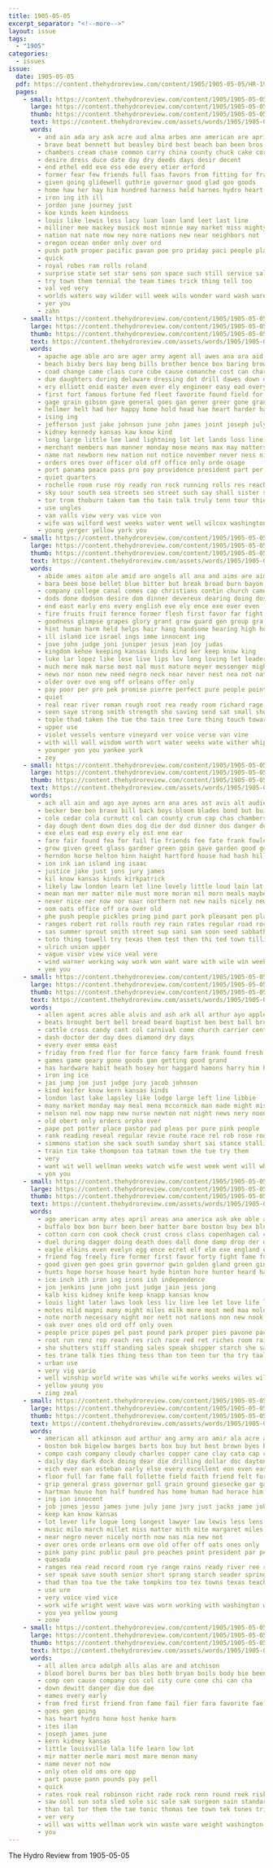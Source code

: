 ```yaml
---
title: 1905-05-05
excerpt_separator: "<!--more-->"
layout: issue
tags:
  - "1905"
categories:
  - issues
issue:
  date: 1905-05-05
  pdf: https://content.thehydroreview.com/content/1905/1905-05-05/HR-1905-05-05.pdf
  pages:
    - small: https://content.thehydroreview.com/content/1905/1905-05-05/small/HR-1905-05-05-01.jpg
      large: https://content.thehydroreview.com/content/1905/1905-05-05/large/HR-1905-05-05-01.jpg
      thumb: https://content.thehydroreview.com/content/1905/1905-05-05/thumbnails/HR-1905-05-05-01.jpg
      text: https://content.thehydroreview.com/assets/words/1905/1905-05-05/HR-1905-05-05-01.txt
      words:
        - and ain ada ary ask acre aud alma arbes ane american are april aas arr
        - brave beat bennett but beasley bird best beach ban been bros buy ben big braid bank bee
        - chambers cream chase common carry china county chuck cake cording clark cant carmichael cote conser city came conn can combs coast come caddo call character curry
        - desire dress duce date day dry deeds days desir decent
        - end ethel edd eve ess ede every etier erford
        - former fear few friends full faas favors from fitting for frank farm fine
        - given going glidewell guthrie governor good glad goo goods
        - home haw her hay him hundred harness held harnes hydro heart henke half hurt hoelscher hitt had has
        - iron ing ith ill
        - jordon june journey just
        - koe kinds keen kindness
        - louis like lewis less lacy luan loan land leet last line
        - milliner mee mackey musick most minnie may market miss mighty mountain made many marking man marke much
        - nation nat nate now ney nore nations new near neighbors not
        - oregon ocean onder only over ord
        - push path proper pacific pavan poe pro priday paci people place pet porth prise purchase porter pleasant past
        - quick
        - royal robes ram rolls roland
        - surprise state set star sens son space such still service sale sone staple safe stock save spring summer see store
        - try town them tennial the team times trick thing tell too
        - val ved very
        - worlds waters way wilder will week wils wonder ward wash ware woods whitman want weatherford west with wild was
        - yer you
        - zahn
    - small: https://content.thehydroreview.com/content/1905/1905-05-05/small/HR-1905-05-05-02.jpg
      large: https://content.thehydroreview.com/content/1905/1905-05-05/large/HR-1905-05-05-02.jpg
      thumb: https://content.thehydroreview.com/content/1905/1905-05-05/thumbnails/HR-1905-05-05-02.jpg
      text: https://content.thehydroreview.com/assets/words/1905/1905-05-05/HR-1905-05-05-02.txt
      words:
        - apache age able aro are ager army agent all awes ana ara aid austin april aho agra ago acres american and
        - beach bixby bers bay beng bills brother bence box baring brownlow bigby board but burns brought bill brush born bis baker bas burn boston blow bond baby bix battle bob big brazil bar been begin best both body brief bank bus business bound barth
        - coad change came class cure cube cause comanche cost can character child cura close chau commander charter city council citizen cash clear county courts cheap court civil creek colonel cake captain con canning confer coburn congress company course cot case clash camp chaffee cattle canal come clare
        - due daughters during delaware dressing dot drill dawes down does drop death dodd domain doing daughter dodds durant day dean ded dear dion days
        - ery elliott enid easter even ever ely engineer easy ead every eral end ene echo
        - first fort famous fortune fed fleet favorite found field for forts fan fire favor from fame file forty free fair fitzhugh forest foot fight fine fossett force fury francisco fore few
        - gage grain gibson gave general goes gan gener greer gone grand grew guthrie goodwin gas good ground getting gee goods gov
        - hellmer helt had her happy home hold head hae heart harder hartshorne horse hens health has halt handle him harvey hydro hand heed hard half hero heard held hearty hundred hands husband hunts hobe how
        - ising ing
        - jefferson just jake johnson june john james joint joseph july job jacob judge
        - kidney kennedy kansas kaw know kind
        - long large little lee land lightning lot let lands loss line lite lawton labor lose less laws likely light last law living later letter livingston latter
        - merchant members man manner monday mose means max may matters many market madison massing million miles more maxine must men mean made most mott miss much money mcalester mill mil musko mountain mee mission mass melon
        - name nat newborn new nation not notice november never ness nice north near nor nations now naval news night noon neighbors
        - orders ores over officer old off office only orde osage
        - port panama peace pass pro pay providence president part per pendleton payment pure persons paper palm point present plan pembroke pest pon place par pain police power petter pet plant public prior park parent pipe people post patient petersburg powder
        - quiet quarters
        - rochelle room ruse roy ready ron rock running rolls res reach reason russian
        - sky sour south sea streets seo street such say shall sister struck spector sary second soul she sketch story smith sons strong schake set snyder stage strike sees sian spells sor son states six stay said small size sare surplus school soon slow service sion soap shown sunday stock short shows spell summer streams steese store sho shephard shawnee stroke suit stidham schaumburg starch saw state shepard stands sill sting season san still salts sault
        - tor trom thoburn taken tam tho tain talk truly tenn tour thie threat the tack tell terr them trial thousand than teen tams thet thon tater togo tice take then tax town title takes tito troop
        - use ungles
        - van valls view very vas vice von
        - wife was wilford west weeks water went well wilcox washington wilt work with wong way why wright week william while will wagon wit
        - young yerger yellow york you
    - small: https://content.thehydroreview.com/content/1905/1905-05-05/small/HR-1905-05-05-03.jpg
      large: https://content.thehydroreview.com/content/1905/1905-05-05/large/HR-1905-05-05-03.jpg
      thumb: https://content.thehydroreview.com/content/1905/1905-05-05/thumbnails/HR-1905-05-05-03.jpg
      text: https://content.thehydroreview.com/assets/words/1905/1905-05-05/HR-1905-05-05-03.txt
      words:
        - abide ames aiton ale amid aro angels all ana and aims are aim age ananias ask ater agent able aye aid ave abraham arms
        - bara been bose bellet blue bitter but break broad burn bayon bow borne bend bro box bet bell business bud bis bring back bear bird better best bright boat brim brown boy branch bax breath bridge besa bor bluff both bore band brave
        - company college canal comes cap christians contin church came count carpe character craft city churches crown cause courage cast come cutting craw cant cloak claiborne care cabin child captain cure clear coats course creek close case converse cord christ can convey crew
        - dods done dodson desire dom dinner devereux dearing doing dose driver during deal dent daily der down dey days does day den deeds door dure don dense
        - end east early ens every english eve ely ence exe ever even
        - fire fruits fruit ference former flesh first favor far fight full free field fuller friends fog forth faith for fore flag fleet fea found flower fer few force from fate face fed fury
        - goodness glimpse grapes glory grant grow guard gen group gra gave glad golden ger going greek grand governor gourd gone good gent guide grande gal gun
        - hint human harm held helps hair hang handsome hearing high hope hath head heart hour hopes harsh hands hove harold health how had heaven has half her hand husky him hell house
        - ill island ice israel ings imme innocent ing
        - jove john judge joni juniper jesus jean joy judas
        - kingdom kehoe keeping kansas kinds kind ker keep know king
        - luke lar lopez like lose live lips lov long loving let leader love larger large left laval latter laughing lafitte life little lek law learn letter lords land last lesson light lawn
        - much mere mak marse most mal must mature meyer messenger might moment males mary matter men man mich may munion manner many mean mount mail more made morn
        - news nor noon new need negro neck near never nest nea not nato night name now
        - older over ove ong off orleans offer only
        - pay poor per pro pek promise pierre perfect pure people points pas place pratt pruit pleasure prayer perman peat point pee part ply power
        - quiet
        - real rear river roman rough root rea ready room richard rage run rot rose rope rest reading relation ron rather roche rising road
        - seen saye strong smith strength sho saving send sat small shore such street sky sar speaker shell selle supper shadow sour said sake sun state shape schoo stream staring show son smoke stole sell shall say stern sit sense station soon sorrow save states safe see story signs signal smelley smile set stock school sir second sia side stewart setting senor saw song simon she still sermon
        - tople thad taken the tue tho tain tree ture thing touch toward than tut thal trusty test temple too tell then table tad train tary take teach them thorns tate terre ted till trees tears turn tat try ten trust
        - upper use
        - violet vessels venture vineyard ver voice verse van vine
        - with will wall wisdom worth wort water weeks wate wither whip while way witson wat walk warm wish woods word working walls well why was worts work white words
        - younger yon you yankee york
        - zey
    - small: https://content.thehydroreview.com/content/1905/1905-05-05/small/HR-1905-05-05-04.jpg
      large: https://content.thehydroreview.com/content/1905/1905-05-05/large/HR-1905-05-05-04.jpg
      thumb: https://content.thehydroreview.com/content/1905/1905-05-05/thumbnails/HR-1905-05-05-04.jpg
      text: https://content.thehydroreview.com/assets/words/1905/1905-05-05/HR-1905-05-05-04.txt
      words:
        - ach all ain and ago aye aynes arn ana ares ast avis alt audie are ane alta ace
        - becker bee ben brave bill back boys bloom blades bond but builta beat best bane bride been bread bless bie buy brother beans bollar bou bade board bay bey bears business brand brue buys busi bere bank bonds
        - cole cedar cola curnutt col can county crum cap chas chambers child come crawford clerk colo came cashier cat corn car chi colonel clock cot chance course china colony challis
        - day dough dent down dies dog die der dod dinner dos danger dewey dear dus doing dutch days deal daily
        - exe eles ead esp every ely est ene ear
        - fare fair found fea for fail fie friends fee fate frank fowler foreman flood forness few force farm flowers farmer far from fellow flora frida
        - grow given greet glass gardner green goin gave garden good goods ghost gee granite goodson gone grapes
        - herndon horse helton hinn haight hartford house had hash hills hank heard hard has ham huerta holy high her how him holder henke hadnot hundred hartman hand hardware hydro home hopewell hoss hen hun hill
        - ion ink ian island ing isaac
        - justice jake just jons jury james
        - kil know kansas kinds kirkpatrick
        - likely law london learn let line lovely little loud lain lat last luce lin left long lamb
        - mean man mer matter mile must more moran mil morn meals maybe maid mullen mound most much messenger moth mention miles miss men minister maylone many mclane mable members mathers mather millon monday may monroe mill mighty money
        - never nice ner now nor naar northern not new nails nicely news
        - oom oats office off ora over old
        - phe push people pickles pring pind part pork pleasant pen place phon prothe phillips pie pee pair president peter park patat pay
        - ranges robert rot rolls routh rey rain rates regular road rock roads reg rado rae
        - sas summer sprout smith street sup sani sam soon seed sabbath stay school sweet shaw seen sturdy sever stoves square sat shafer sees stand song stock short say snapp send sele seems saturday see super said store sea surprise
        - toto thing towell try texas them test then thi ted town tilling turn tien thie trust tax talk tail tune the tol tin tes ten teas than tom
        - ulrich union upper
        - vague visor view vice veal vere
        - wind warner working way work won want ware with wile win week west warsaw well weather wit woo wen wire wilson write went wisler while winner was walker will winter
        - yee you
    - small: https://content.thehydroreview.com/content/1905/1905-05-05/small/HR-1905-05-05-05.jpg
      large: https://content.thehydroreview.com/content/1905/1905-05-05/large/HR-1905-05-05-05.jpg
      thumb: https://content.thehydroreview.com/content/1905/1905-05-05/thumbnails/HR-1905-05-05-05.jpg
      text: https://content.thehydroreview.com/assets/words/1905/1905-05-05/HR-1905-05-05-05.txt
      words:
        - allen agent acres able alvis and ash ark all arthur ayo appleman ard ason are
        - beats brought bert bell bread beard baptist ben best ball broad bonebrake buy back brown baby buys brother bei boys but billy base business busi
        - cattle cross candy cant col carnival come church carrier centralia can county class casas city christine colony card
        - dash doctor der day does diamond dry days
        - every ever emma east
        - friday from fred flor for force fancy farm frank found fresh few
        - games game geary gone goods gan getting good grand
        - has hardware habit heath hosey hor haggard hamons harry him hydo hoelscher hydro her hatfield high hurdle harnes held hungate head holding hone harness home hool hall henke house hand
        - iron ing ice
        - jas jump joe just judge jury jacob johnson
        - kind keifer know kern kansas kinds
        - london last lake lapsley like lodge large left line libbie
        - many market monday may meal mena mccormick man made might missouri morning mary milling music musick matter marsh meats morn miss
        - nelson nel now napp new nurse newton not night news nery noon
        - old obert only orders orpha over
        - pape pot potter place pastor pad pleas por pure pink people
        - rank reading reveal regular revie route race rel rob rose room ray rac
        - simmons station she sack south sunday short sai stance stallion stock staple sister school sell son shoe sherman shaw service seen store sam star servi sale show
        - train tin take thompson toa tatman town the tue try them
        - very
        - want wit well wellman weeks watch wife west week went will why winter with weatherford was write work
        - yon you
    - small: https://content.thehydroreview.com/content/1905/1905-05-05/small/HR-1905-05-05-06.jpg
      large: https://content.thehydroreview.com/content/1905/1905-05-05/large/HR-1905-05-05-06.jpg
      thumb: https://content.thehydroreview.com/content/1905/1905-05-05/thumbnails/HR-1905-05-05-06.jpg
      text: https://content.thehydroreview.com/assets/words/1905/1905-05-05/HR-1905-05-05-06.txt
      words:
        - ago american army ates april areas ana america ask ake able amer age angry alexander ald ache all are arms alonzo aaron and
        - buffalo box bon burr been beer batter bare boston buy bex blood bake bis ball back bal bright books brewers bene bar bos blue brands better body brought but best boards both black brown billions billion boy beat
        - cotton corn con cook check crust cross class copenhagen cal cream can clock comes company cake coache corner cee cubic come captain compass cover companion cause course cold cure chi charles chock cue certain cellars call chair cling conte council cry czar condi city common character
        - duel during dagger doing death does dall done damp drop der deep degree days day dance dress daily dark dell dine dent dallas dest dough derby die
        - eagle elkins even evelyn egg ence ecret elf elm exe england eager every ever eng east eras excellent
        - friend fog freely fire former first favor forty fight fame fuls fer fail far fell favorite fate for fancy fine from few fill fears foot fon faith fall famous full fought found feal free french frens
        - good given gen goes grin governor gwin golden gland green gin game germ grammont grow graham
        - hunts hope horse house heart hyde hinton hore hunter heard has hands hot hour hamilton how happy him honesty hand halt hay her hard had human health heads hundred half herald
        - ice inch ith iron ing irons ish independence
        - jon jenkins june john just judge jain jess jong
        - kalb kiss kidney knife keep knapp kansas know
        - louis light later laws look less liv live lee let love life laurens london little law line land large lite likes lunn last long lorenz late
        - motes mild magni many might miles milk more most med maa mold music mea money mal mere mode miss moral men mans made much munger marble must mention man mantel may mone meal
        - note north necessary night nor nett not nations non new nook now need numbers ner never
        - oak over ones old ord off only oven
        - people price pipes pel past pound park proper pies pavone pack powers pay power pratt persons pitta palace plants patent paper pears paris pint per pro pierce peo public pers
        - root run renz rop reach res rich race red ret riches room rain rom rice rock ree remedies rate rot record
        - sho shutters stiff standing sales speak shipper starch she sant space sick sights summer show school stata sword shown shine square simple such stock stick set sale sar sense service smith short soc single sweet streets sugar swords swedish south secret sell sun shows sally shed sad saw signer saturday simmons sober say severe soon sen samuel sup self special small supply seems stift safe smooth spring seal see salt shoulder
        - tes trane talk ties thing tess than ton teen tur tho try taal thomas turn terrible talbot tin too tuber the tim them trom take ten tam thick tine ted trip tonic thousand then throne texas train tell taken telling taste
        - urban use
        - very vig vario
        - well winship world write was while wife works weeks wiles wil working wedding worl wester western went weather way worst why week white work will wish weight won whistle with wine words wing water
        - yellow young you
        - zing zeal
    - small: https://content.thehydroreview.com/content/1905/1905-05-05/small/HR-1905-05-05-07.jpg
      large: https://content.thehydroreview.com/content/1905/1905-05-05/large/HR-1905-05-05-07.jpg
      thumb: https://content.thehydroreview.com/content/1905/1905-05-05/thumbnails/HR-1905-05-05-07.jpg
      text: https://content.thehydroreview.com/assets/words/1905/1905-05-05/HR-1905-05-05-07.txt
      words:
        - american all atkinson aud arthur ang army aro amir ala acre als ameri are ago able ares ally anda acres and ave ask
        - boston bok bigelow barges barts box buy but best brown byes been brothers beggs bond bryan bring butterfield blood board bare business bers brand ball barley bankhead bloodgood blakely bis bank began back body binder brother born bowman boys barge
        - compo cash company cloudy charles copper cane clay cata cap cat cause court cease corre courts can canada county cuba cross coffee comfort call cure congress cold cine columbus cheer came city cuban casper captain cost chas clover cattle corn close cording case
        - daily day dark dock doing dear die drilling dollar doc dayton dust der down done
        - eich ever ean esteban early else every excellent eon even easy
        - floor full far fame fall follette field faith friend felt fore fort fan from fair frank farmer force forward famous friends for farm forty freed fleet fruit fon fellow fine few foot flax first figures fer fei free
        - grip general grass governor goll grain ground giesecke gar gave gram gone grand gold good given
        - hartman house hon half hundred has home human had horace him her hempstead health held henry homes heading hams helo hard how hunting high hence hast husband hands horse harrow
        - ing ion innocent
        - job jones jesso james june july jane jury just jacks jame john jin jon jenkins
        - keep kan know kansas
        - lot lever life logue long longest lawyer law lewis less lens land like letter let little low leader large labor lands les lou living lich line lis lines london lion last likely
        - music milo march millet miss matter mith mite margaret miles made more money mass men much most maize marry may morse main mine many mills marti mines mew mat manner man minister
        - near negro never nicely north now nas nia new not
        - over ores orde orleans orm ove old offer off oats ones only
        - pink pany pinc public paul pro peaches point president par peoria pinkham pinckney plage pickney points powers press people pain private phy papi poor pump pass purchase peed
        - quesada
        - ranges rea read record room rye range rains ready river ree rom reed
        - ser speak save south senior short sprang starch seader spring state seven shawnee small springs sea store sau style score show seem stream stocks son say single settler such strength sly slow sales sleep strain special speaks size stevens sich senor strong settle schools sorrows surprise stand summer shoe she smith service sum six setting san stolen spice sat sam somo states speltz stead spell shoot sia send said street stant saris school
        - thad than toa tue the take tompkins too tex towns texas teacher thing taken toward ton trust tain tho trail thousand then ted ten tor treat thom timber test trial trip tom toledo tonic tention tow them toon
        - use ure
        - very voice vied vice
        - work wife wright went wave was worn working with washington wheat williams western write wood well wire west wai week willing white walk weak while ways words will wie worth world
        - you yea yellow young
        - zone
    - small: https://content.thehydroreview.com/content/1905/1905-05-05/small/HR-1905-05-05-08.jpg
      large: https://content.thehydroreview.com/content/1905/1905-05-05/large/HR-1905-05-05-08.jpg
      thumb: https://content.thehydroreview.com/content/1905/1905-05-05/thumbnails/HR-1905-05-05-08.jpg
      text: https://content.thehydroreview.com/assets/words/1905/1905-05-05/HR-1905-05-05-08.txt
      words:
        - all allen arca adolph alls alas are and atchison
        - blood borel burns ber bas bles both bryan boils body bie been
        - comp cen cause company cos col city cure cone chi can cha
        - down dewitt danger die due dae
        - eames every early
        - from fred first friend fron fame fail fier fara favorite fae forget farms for
        - goes gen going
        - has heart hydro hone host henke harm
        - ites ilan
        - joseph james june
        - kern kidney kansas
        - little louisville lala life learn low lot
        - mir matter merle mari most mare menon many
        - name never not now
        - only oten old oms ore opp
        - part pause pann pounds pay pell
        - quick
        - rates rook real robinson richt rade rock renn round reek risk remedies
        - saw soll sun sota sled sole sic sale sak surgeon sain standard son spangler star
        - than tal tor them the tae tonic thomas tee town tek tones trip tary tise
        - ver very
        - will was witts wellman work win waste ware weight washington
        - you
---
```


The Hydro Review from 1905-05-05

<!--more-->

